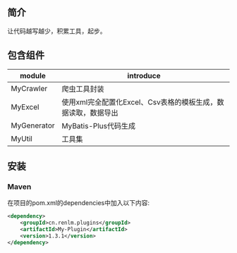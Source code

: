 ## 简介
让代码越写越少，积累工具，起步。

## 包含组件
| module             |    introduce
| -------------------|----------------------------------------------------------------------------------
| MyCrawler          |     爬虫工具封装
| MyExcel            |     使用xml完全配置化Excel、Csv表格的模板生成，数据读取，数据导出
| MyGenerator        |     MyBatis-Plus代码生成
| MyUtil             |     工具集

## 安装
### Maven
在项目的pom.xml的dependencies中加入以下内容:

```xml
<dependency>
    <groupId>cn.renlm.plugins</groupId>
    <artifactId>My-Plugin</artifactId>
    <version>1.3.1</version>
</dependency>
```